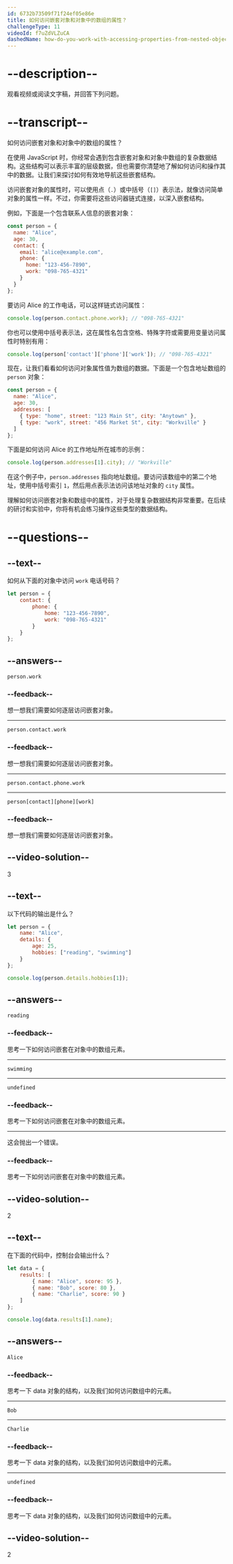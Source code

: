 ```yaml
---
id: 6732b73509f71f24ef05e86e
title: 如何访问嵌套对象和对象中的数组的属性？
challengeType: 11
videoId: f7uZdVLZuCA
dashedName: how-do-you-work-with-accessing-properties-from-nested-objects-and-arrays-in-objects
---
```


# --description--

观看视频或阅读文字稿，并回答下列问题。

# --transcript--

如何访问嵌套对象和对象中的数组的属性？

在使用 JavaScript 时，你经常会遇到包含嵌套对象和对象中数组的复杂数据结构。这些结构可以表示丰富的层级数据，但也需要你清楚地了解如何访问和操作其中的数据。让我们来探讨如何有效地导航这些嵌套结构。

访问嵌套对象的属性时，可以使用点（`.`）或中括号（`[]`）表示法，就像访问简单对象的属性一样。不过，你需要将这些访问器链式连接，以深入嵌套结构。

例如，下面是一个包含联系人信息的嵌套对象：

```js
const person = {
  name: "Alice",
  age: 30,
  contact: {
    email: "alice@example.com",
    phone: {
      home: "123-456-7890",
      work: "098-765-4321"
    }
  }
};
```

要访问 Alice 的工作电话，可以这样链式访问属性：

```js
console.log(person.contact.phone.work); // "098-765-4321"
```

你也可以使用中括号表示法，这在属性名包含空格、特殊字符或需要用变量访问属性时特别有用：

```js
console.log(person['contact']['phone']['work']); // "098-765-4321"
```

现在，让我们看看如何访问对象属性值为数组的数据。下面是一个包含地址数组的 `person` 对象：

```js
const person = {
  name: "Alice",
  age: 30,
  addresses: [
    { type: "home", street: "123 Main St", city: "Anytown" },
    { type: "work", street: "456 Market St", city: "Workville" }
  ]
};
```

下面是如何访问 Alice 的工作地址所在城市的示例：

```js
console.log(person.addresses[1].city); // "Workville"
```

在这个例子中，`person.addresses` 指向地址数组。要访问该数组中的第二个地址，使用中括号索引 `1`，然后用点表示法访问该地址对象的 `city` 属性。

理解如何访问嵌套对象和数组中的属性，对于处理复杂数据结构非常重要。在后续的研讨和实验中，你将有机会练习操作这些类型的数据结构。

# --questions--

## --text--

如何从下面的对象中访问 `work` 电话号码？

```js
let person = {
    contact: {
        phone: {
            home: "123-456-7890",
            work: "098-765-4321"
        }
    }
};
```

## --answers--

`person.work`

### --feedback--

想一想我们需要如何逐层访问嵌套对象。

---

`person.contact.work`

### --feedback--

想一想我们需要如何逐层访问嵌套对象。

---

`person.contact.phone.work`

---

`person[contact][phone][work]`

### --feedback--

想一想我们需要如何逐层访问嵌套对象。

## --video-solution--

3

## --text--

以下代码的输出是什么？

```js
let person = {
    name: "Alice",
    details: {
        age: 25,
        hobbies: ["reading", "swimming"]
    }
};

console.log(person.details.hobbies[1]);
```

## --answers--

`reading`

### --feedback--

思考一下如何访问嵌套在对象中的数组元素。

---

`swimming`

---

`undefined`

### --feedback--

思考一下如何访问嵌套在对象中的数组元素。

---

这会抛出一个错误。

### --feedback--

思考一下如何访问嵌套在对象中的数组元素。

## --video-solution--

2

## --text--

在下面的代码中，控制台会输出什么？

```js
let data = {
    results: [
        { name: "Alice", score: 95 },
        { name: "Bob", score: 80 },
        { name: "Charlie", score: 90 }
    ]
};

console.log(data.results[1].name);
```

## --answers--

`Alice`

### --feedback--

思考一下 data 对象的结构，以及我们如何访问数组中的元素。

---

`Bob`

---

`Charlie`

### --feedback--

思考一下 data 对象的结构，以及我们如何访问数组中的元素。

---

`undefined`

### --feedback--

思考一下 data 对象的结构，以及我们如何访问数组中的元素。

## --video-solution--

2

